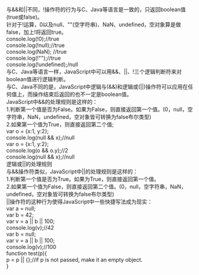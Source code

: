 与&&和||不同，!操作符的行为与C、Java等语言是一致的，只返回boolean值(true或false)。<br>
针对于!运算，0以及null、""(空字符串)、NaN、undefined，空对象算是做false，加上!将返回true。<br>
console.log(!0);//true <br>
console.log(!null);//true <br>
console.log(NaN); //true <br>
console.log(!"");//true <br>
console.log(!undefined);/null <br>
与C、Java等语言一样，JavaScript中可以用&&、||、!三个逻辑判断符来对boolean值进行逻辑判断。 <br>
与C、Java不同的是，JavaScript中逻辑与(&&)和逻辑或(||)操作符可以应用在任何值上，而操作结束后返回的也不一定是boolean值。 <br>
JavaScript中&&的处理规则是这样的：<br> 
1.判断第一个值是否为False。如果为False，则直接返回第一个值。(0，null，空字符串，NaN，undefined，空对象皆可转换为false布尔类型)<br>
2.如果第一个值为True，则直接返回第二个值;<br>
var o = {x:1, y:2};<br>
console.log(null && x);//null <br>
var o = {x:1, y:2}; <br>
console.log(o && o.y);//2 <br>
console.log(null && x);//null <br>
逻辑或||的处理规则 <br>
与&&操作符类似，JavaScript中||的处理规则是这样的：<br>
1.判断第一个值是否为True。如果为True，则直接返回第一个值。<br>
2.如果第一个值为False，则直接返回第二个值。(0，null，空字符串，NaN，undefined，空对象皆可转换为false布尔类型)<br>
||操作符的这种行为使得JavaScript中一些快捷写法成为现实： <br>
 var a = null;<br>
 var b = 42;<br>
 var v = a || b || 100;<br>
 console.log(v);//42<br>
 var b = null;<br>
 var v = a || b || 100;<br>
 console.log(v);//100<br>
 function test(p){<br>
   p = p || {};//if p is not passed, make it an empty object.<br>
 }
